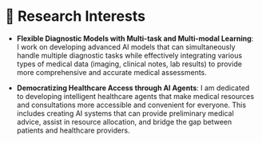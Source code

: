 # 🔬 Research Interests

- **Flexible Diagnostic Models with Multi-task and Multi-modal Learning**: I work on developing advanced AI models that can simultaneously handle multiple diagnostic tasks while effectively integrating various types of medical data (imaging, clinical notes, lab results) to provide more comprehensive and accurate medical assessments.

- **Democratizing Healthcare Access through AI Agents**: I am dedicated to developing intelligent healthcare agents that make medical resources and consultations more accessible and convenient for everyone. This includes creating AI systems that can provide preliminary medical advice, assist in resource allocation, and bridge the gap between patients and healthcare providers.
